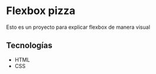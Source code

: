 # Flexbox pizza


Esto es un proyecto para explicar flexbox de manera visual

## Tecnologías

- HTML
- CSS
